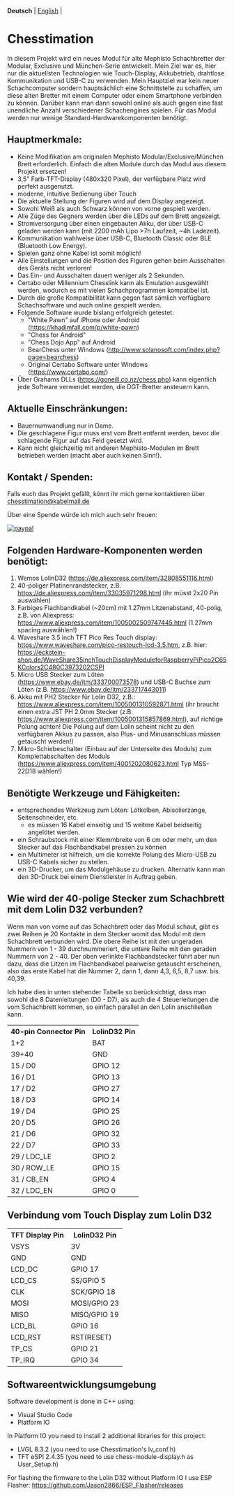 **Deutsch** | [English](./README.md) |

# Chesstimation

In diesem Projekt wird ein neues Modul für alte Mephisto Schachbretter der Modular, Exclusive und München-Serie entwickelt.
Mein Ziel war es, hier nur die aktuellsten Technologien wie Touch-Display, Akkubetrieb, drahtlose Kommunikation und USB-C zu verwenden.
Mein Hauptziel war kein neuer Schachcomputer sondern hauptsächlich eine Schnittstelle zu schaffen, um diese alten Bretter mit einem Computer oder einem Smartphone verbinden zu können. Darüber kann man dann sowohl online als auch gegen eine fast unendliche Anzahl verschiedener Schachengines spielen.
Für das Modul werden nur wenige Standard-Hardwarekomponenten benötigt.

## Hauptmerkmale:

* Keine Modifikation am originalen Mephisto Modular/Exclusive/München Brett erforderlich. Einfach die alten Module durch das Modul aus diesem Projekt ersetzen!
* 3,5" Farb-TFT-Display (480x320 Pixel), der verfügbare Platz wird perfekt ausgenutzt.
* moderne, intuitive Bedienung über Touch
* Die aktuelle Stellung der Figuren wird auf dem Display angezeigt.
* Sowohl Weiß als auch Schwarz können von vorne gespielt werden.
* Alle Züge des Gegners werden über die LEDs auf dem Brett angezeigt.
* Stromversorgung über einen eingebauten Akku, der über USB-C geladen werden kann (mit 2200 mAh Lipo >7h Laufzeit, ~4h Ladezeit). 
* Kommunikation wahlweise über USB-C, Bluetooth Classic oder BLE (Bluetooth Low Energy).
* Spielen ganz ohne Kabel ist somit möglich!
* Alle Einstellungen und die Position des Figuren gehen beim Ausschalten des Geräts nicht verloren!
* Das Ein- und Ausschalten dauert weniger als 2 Sekunden.
* Certabo oder Millennium Chesslink kann als Emulation ausgewählt werden, wodurch es mit vielen Schachprogrammen kompatibel ist.
* Durch die große Kompatibilität kann gegen fast sämlich verfügbare Schachsoftware und auch online gespielt werden.
* Folgende Software wurde bislang erfolgreich getestet:
  * "White Pawn" auf iPhone oder Android (https://khadimfall.com/p/white-pawn)
  * "Chess for Android"
  * "Chess Dojo App" auf Android
  * BearChess unter Windows (http://www.solanosoft.com/index.php?page=bearchess)
  * Original Certabo Software unter Windows (https://www.certabo.com/)
* Über Grahams DLLs (https://goneill.co.nz/chess.php) kann eigentlich jede Software verwendet werden, die DGT-Bretter ansteuern kann.

## Aktuelle Einschränkungen:

* Bauernumwandlung nur in Dame.
* Die geschlagene Figur muss erst vom Brett entfernt werden, bevor die schlagende Figur auf das Feld gesetzt wird. 
* Kann nicht gleichzeitig mit anderen Mephisto-Modulen im Brett betrieben werden (macht aber auch keinen Sinn!).

## Kontakt / Spenden:

Falls euch das Projekt gefällt, könnt ihr mich gerne kontaktieren über chesstimation@kabelmail.de

Über eine Spende würde ich mich auch sehr freuen:

[![paypal](https://www.paypalobjects.com/en_US/i/btn/btn_donateCC_LG.gif)](https://paypal.me/AndreasPetersik)

## Folgenden Hardware-Komponenten werden benötigt:
1. Wemos LolinD32 (https://de.aliexpress.com/item/32808551116.html)
2. 40-poliger Platinenrandstecker, z.B. https://de.aliexpress.com/item/33035971298.html (ihr müsst 2x20 Pin auswählen)
3. Farbiges Flachbandkabel (~20cm) mit 1.27mm Litzenabstand, 40-polig, z.B. von Aliexpress: https://www.aliexpress.com/item/1005002509747445.html (1.27mm spacing auswählen!)
4. Waveshare 3.5 inch TFT Pico Res Touch display: https://www.waveshare.com/pico-restouch-lcd-3.5.htm, z.B. hier: https://eckstein-shop.de/WaveShare35inchTouchDisplayModuleforRaspberryPiPico2C65KColors2C480C3973202CSPI
5. Micro USB Stecker zum Löten (https://www.ebay.de/itm/333700073578) und USB-C Buchse zum Löten (z.B. https://www.ebay.de/itm/233717443011) 
6. Akku mit PH2 Stecker für Lolin D32, z.B.: https://www.aliexpress.com/item/1005001310592871.html (ihr braucht einen extra JST PH 2.0mm Stecker (z.B. https://www.aliexpress.com/item/1005001315857869.html), auf richtige Polung achten! Die Polung auf dem Lolin scheint nicht zu den verfügbaren Akkus zu passen, also Plus- und Minusanschluss müssen getauscht werden!)
7. Mikro-Schiebeschalter (Einbau auf der Unterseite des Moduls) zum Komplettabschalten des Moduls (https://www.aliexpress.com/item/4001202080623.html Typ MSS-22D18 wählen!) 

## Benötigte Werkzeuge und Fähigkeiten:
* entsprechendes Werkzeug zum Löten: Lötkolben, Abisolierzange, Seitenschneider, etc.
  * es müssen 16 Kabel einseitig und 15 weitere Kabel beidseitig angelötet werden.
* ein Schraubstock mit einer Klemmbreite von 6 cm oder mehr, um den Stecker auf das Flachbandkabel pressen zu können
* ein Multimeter ist hilfreich, um die korrekte Polung des Micro-USB zu USB-C Kabels sicher zu stellen.
* ein 3D-Drucker, um das Modulgehäuse zu drucken. Alternativ kann man den 3D-Druck bei einem Dienstleister in Auftrag geben.

## Wie wird der 40-polige Stecker zum Schachbrett mit dem Lolin D32 verbunden?

Wenn man von vorne auf das Schachbrett oder das Modul schaut, gibt es zwei Reihen je 20 Kontakte in dem Stecker womit das Modul mit dem Schachbrett verbunden wird. Die obere Reihe ist mit den ungeraden Nummern von 1 - 39 durchnummeriert, die untere Reihe mit den geraden Nummern von 2 - 40.
Der oben verlinkte Flachbandstecker führt aber nun dazu, dass die Litzen im Flachbandkabel paarweise getauscht erscheinen, also das erste Kabel hat die Nummer 2, dann 1, dann 4,3, 6,5, 8,7 usw. bis. 40,39.

Ich habe dies in unten stehender Tabelle so berücksichtigt, dass man sowohl die 8 Datenleitungen (D0 - D7), als auch die 4 Steuerleitungen die vom Schachbrett kommen, so einfach parallel an den Lolin anschließen kann.

 <table>
  <tr>
    <th>40-pin Connector Pin</th>
    <th>LolinD32 Pin</th>
  </tr>
  <tr>
    <td>1+2</td>
    <td>BAT</td>
  </tr>
  <tr>
    <td>39+40</td>
    <td>GND</td>
  </tr>
  <tr>
    <td>15 / D0</td>
    <td>GPIO 12</td>
  </tr>
  <tr>
    <td>16 / D1</td>
    <td>GPIO 13</td>
  </tr>
  <tr>
    <td>17 / D2</td>
    <td>GPIO 27</td>
  </tr>
  <tr>
    <td>18 / D3</td>
    <td>GPIO 14</td>
  </tr>
  <tr>
    <td>19 / D4</td>
    <td>GPIO 25</td>
  </tr>
  <tr>
    <td>20 / D5</td>
    <td>GPIO 26</td>
  </tr>
  <tr>
    <td>21 / D6</td>
    <td>GPIO 32</td>
  </tr>
  <tr>
    <td>22 / D7</td>
    <td>GPIO 33</td>
  </tr>
  <tr>
    <td>29 / LDC_LE</td>
    <td>GPIO 2</td>
  </tr>
  <tr>
    <td>30 / ROW_LE</td>
    <td>GPIO 15</td>
  </tr>
  <tr>
    <td>31 / CB_EN</td>
    <td>GPIO 4</td>
  </tr>
  <tr>
    <td>32 / LDC_EN</td>
    <td>GPIO 0</td>
  </tr>
</table> 

## Verbindung vom Touch Display zum Lolin D32

 <table>
  <tr>
    <th>TFT Display Pin</th>
    <th>LolinD32 Pin</th>
  </tr>
  <tr>
    <td>VSYS</td>
    <td>3V</td>
  </tr>
  <tr>
    <td>GND</td>
    <td>GND</td>
  </tr>
  <tr>
    <td>LCD_DC</td>
    <td>GPIO 17</td>
  </tr>
  <tr>
    <td>LCD_CS</td>
    <td>SS/GPIO 5</td>
  </tr>
  <tr>
    <td>CLK</td>
    <td>SCK/GPIO 18</td>
  </tr>
  <tr>
    <td>MOSI</td>
    <td>MOSI/GPIO 23</td>
  </tr>
  <tr>
    <td>MISO</td>
    <td>MISO/GPIO 19</td>
  </tr>
  <tr>
    <td>LCD_BL</td>
    <td>GPIO 16</td>
  </tr>
  <tr>
    <td>LCD_RST</td>
    <td>RST(RESET)</td>
  </tr>
  <tr>
    <td>TP_CS</td>
    <td>GPIO 21</td>
  </tr>
  <tr>
    <td>TP_IRQ</td>
    <td>GPIO 34</td>
  </tr>
</table> 

## Softwareentwicklungsumgebung

Software development is done in C++ using:
* Visual Studio Code
* Platform IO

In Platform IO you need to install 2 additional libraries for this project:
* LVGL 8.3.2 (you need to use Chesstimation's lv_conf.h)
* TFT eSPI 2.4.35 (you need to use chess-module-display.h as User_Setup.h)

For flashing the firmware to the Lolin D32 without Platform IO I use ESP Flasher: https://github.com/Jason2866/ESP_Flasher/releases
